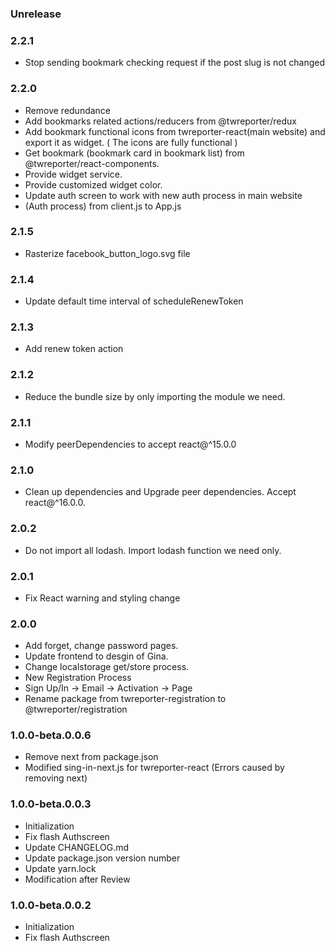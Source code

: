 ### Unrelease

### 2.2.1
- Stop sending bookmark checking request if the post slug is not changed

### 2.2.0
- Remove redundance
- Add bookmarks related actions/reducers from @twreporter/redux
- Add bookmark functional icons from twreporter-react(main website) and export it as widget. ( The icons are fully functional )
- Get bookmark (bookmark card in bookmark list) from @twreporter/react-components.
- Provide widget service.
- Provide customized widget color.
- Update auth screen to work with new auth process in main website
- (Auth process) from client.js to App.js


### 2.1.5
- Rasterize facebook_button_logo.svg file

### 2.1.4
- Update default time interval of scheduleRenewToken

### 2.1.3
- Add renew token action

### 2.1.2
- Reduce the bundle size by only importing the module we need.

### 2.1.1
- Modify peerDependencies to accept react@^15.0.0

### 2.1.0
- Clean up dependencies and Upgrade peer dependencies. Accept react@^16.0.0.

### 2.0.2
- Do not import all lodash. Import lodash function we need only.

### 2.0.1
- Fix React warning and styling change

### 2.0.0
- Add forget, change password pages.
- Update frontend to desgin of Gina.
- Change localstorage get/store process.
- New Registration Process
- Sign Up/In -> Email -> Activation -> Page
- Rename package from twreporter-registration to @twreporter/registration

### 1.0.0-beta.0.0.6

- Remove next from package.json
- Modified sing-in-next.js for twreporter-react (Errors caused by removing next)

### 1.0.0-beta.0.0.3

- Initialization
- Fix flash Authscreen
- Update CHANGELOG.md
- Update package.json version number
- Update yarn.lock
- Modification after Review

### 1.0.0-beta.0.0.2

- Initialization
- Fix flash Authscreen

